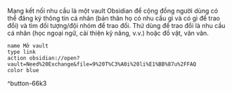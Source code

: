 Mạng kết nối nhu cầu là một vault Obsidian để cộng đồng người dùng có thể đăng ký thông tin cá nhân (bản thân họ có nhu cầu gì và có gì để trao đổi) và tìm đối tượng/đội nhóm để trao đổi. Thứ dùng để trao đổi là nhu cầu cá nhân (học ngoại ngữ, cải thiện kỹ năng, v.v.) hoặc đồ vật, vân vân.  
```button
name Mở vault
type link
action obsidian://open?vault=Need%20Exchange&file=9%20T%C3%A0i%20li%E1%BB%87u%2FFAQ
color blue
```
^button-66k3